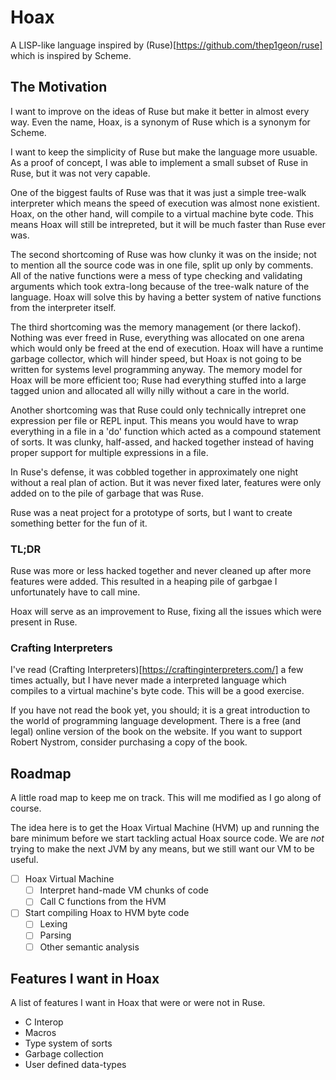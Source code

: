 # Hoax

A LISP-like language inspired by (Ruse)[https://github.com/thep1geon/ruse] which
is inspired by Scheme.

## The Motivation

I want to improve on the ideas of Ruse but make it better in almost every way.
Even the name, Hoax, is a synonym of Ruse which is a synonym for Scheme.

I want to keep the simplicity of Ruse but make the language more usuable. As a
proof of concept, I was able to implement a small subset of Ruse in Ruse, but
it was not very capable.

One of the biggest faults of Ruse was that it was just a simple tree-walk
interpreter which means the speed of execution was almost none existient. Hoax,
on the other hand, will compile to a virtual machine byte code. This means Hoax
will still be intrepreted, but it will be much faster than Ruse ever was.

The second shortcoming of Ruse was how clunky it was on the inside; not to
mention all the source code was in one file, split up only by comments. All of
the native functions were a mess of type checking and validating arguments which
took extra-long because of the tree-walk nature of the language. Hoax will solve
this by having a better system of native functions from the interpreter itself.

The third shortcoming was the memory management (or there lackof).
Nothing was ever freed in Ruse, everything was allocated on one arena which
would only be freed at the end of execution. Hoax will have a runtime garbage
collector, which will hinder speed, but Hoax is not going to be written for
systems level programming anyway. The memory model for Hoax will be more
efficient too; Ruse had everything stuffed into a large tagged union and
allocated all willy nilly without a care in the world.

Another shortcoming was that Ruse could only technically intrepret one expression
per file or REPL input. This means you would have to wrap everything in a
file in a 'do' function which acted as a compound statement of sorts. It was
clunky, half-assed, and hacked together instead of having proper support for
multiple expressions in a file.

In Ruse's defense, it was cobbled together in approximately one night without a
real plan of action. But it was never fixed later, features were only added on
to the pile of garbage that was Ruse.

Ruse was a neat project for a prototype of sorts, but I want to create something
better for the fun of it.

### TL;DR

Ruse was more or less hacked together and never cleaned up after more features
were added. This resulted in a heaping pile of garbgae I unfortunately have to
call mine.

Hoax will serve as an improvement to Ruse, fixing all the issues which were
present in Ruse.


### Crafting Interpreters

I've read (Crafting Interpreters)[https://craftinginterpreters.com/] a few
times actually, but I have never made a interpreted language which compiles to
a virtual machine's byte code. This will be a good exercise.

If you have not read the book yet, you should; it is a great introduction to the
world of programming language development. There is a free (and legal) online
version of the book on the website. If you want to support Robert Nystrom, consider
purchasing a copy of the book.

## Roadmap

A little road map to keep me on track. This will me modified as I go along of course.

The idea here is to get the Hoax Virtual Machine (HVM) up and running the bare
minimum before we start tackling actual Hoax source code. We are *not* trying
to make the next JVM by any means, but we still want our VM to be useful.

- [ ] Hoax Virtual Machine
    - [ ] Interpret hand-made VM chunks of code
    - [ ] Call C functions from the HVM
- [ ] Start compiling Hoax to HVM byte code
    - [ ] Lexing
    - [ ] Parsing
    - [ ] Other semantic analysis

## Features I want in Hoax

A list of features I want in Hoax that were or were not in Ruse.

- C Interop
- Macros
- Type system of sorts
- Garbage collection
- User defined data-types
